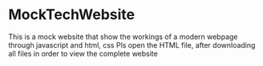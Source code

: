 # MockTechWebsite
This is a mock website that show the workings of a modern webpage through javascript and html, css
Pls open the HTML file, after downloading all files in order to view the complete website
